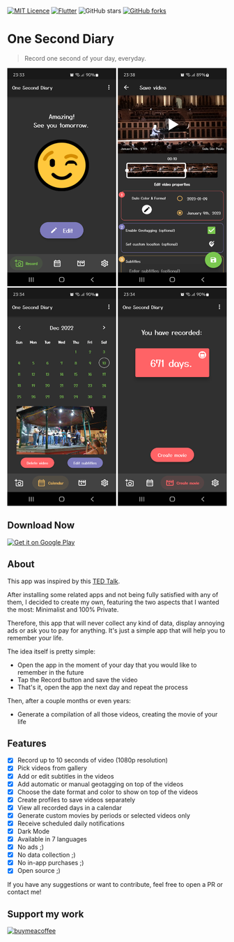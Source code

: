 [![MIT Licence](https://badges.frapsoft.com/os/mit/mit.svg?v=103)](https://opensource.org/licenses/mit-license.php)
[![Flutter](https://img.shields.io/badge/Made%20with-Flutter-blue.svg)](https://flutter.dev/)
![GitHub stars](https://img.shields.io/github/stars/KyleKun/one_second_diary?style=flat)
[![GitHub forks](https://img.shields.io/github/forks/KyleKun/one_second_diary?style=flat)](https://github.com/KyleKun/one_second_diary/fork)

# One Second Diary

> Record one second of your day, everyday.

<img src="/fastlane/metadata/android/en-US/images/phoneScreenshots/1.png" width="250" height="500"> <img src="/fastlane/metadata/android/en-US/images/phoneScreenshots/2.png" width="250" height="500"> <img src="/fastlane/metadata/android/en-US/images/phoneScreenshots/3.png" width="250" height="500"> <img src="/fastlane/metadata/android/en-US/images/phoneScreenshots/4.png" width="250" height="500">

## Download Now

<a href='https://play.google.com/store/apps/details?id=com.kylekun.one_second_diary&pcampaignid=pcampaignidMKT-Other-global-all-co-prtnr-py-PartBadge-Mar2515-1'><img alt='Get it on Google Play' src='https://play.google.com/intl/en_us/badges/static/images/badges/en_badge_web_generic.png'/></a>


## About

This app was inspired by this [TED Talk](https://www.ted.com/talks/cesar_kuriyama_one_second_every_day).

After installing some related apps and not being fully satisfied with any of them, I decided to create my own, featuring the two aspects that I wanted the most: Minimalist and 100% Private. 

Therefore, this app that will never collect any kind of data, display annoying ads or ask you to pay for anything. It's just a simple app that will help you to remember your life.

The idea itself is pretty simple:
 - Open the app in the moment of your day that you would like to remember in the future
 - Tap the Record button and save the video
 - That's it, open the app the next day and repeat the process

Then, after a couple months or even years:
 - Generate a compilation of all those videos, creating the movie of your life


## Features

- [X] Record up to 10 seconds of video (1080p resolution)
- [X] Pick videos from gallery
- [X] Add or edit subtitles in the videos
- [X] Add automatic or manual geotagging on top of the videos
- [X] Choose the date format and color to show on top of the videos
- [X] Create profiles to save videos separately
- [X] View all recorded days in a calendar
- [X] Generate custom movies by periods or selected videos only
- [X] Receive scheduled daily notifications
- [X] Dark Mode
- [X] Available in 7 languages
- [X] No ads ;)
- [X] No data collection ;)
- [X] No in-app purchases ;)
- [X] Open source ;)

If you have any suggestions or want to contribute, feel free to open a PR or contact me!

## Support my work

[![buymeacoffee](https://user-images.githubusercontent.com/835641/60540201-fcd7fa00-9ce4-11e9-87ec-1e98568e9f58.png)](https://www.buymeacoffee.com/kylekun)
